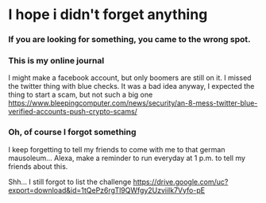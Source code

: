 # I hope i didn't forget anything

### If you are looking for something, you came to the wrong spot.

### This is my online journal

I might make a facebook account, but only boomers are still on it.
I missed the twitter thing with blue checks. It was a bad idea anyway, I expected the thing to start a scam, but not such a big one
https://www.bleepingcomputer.com/news/security/an-8-mess-twitter-blue-verified-accounts-push-crypto-scams/

### Oh, of course I forgot something

I keep forgetting to tell my friends to come with me to that german mausoleum...
Alexa, make a reminder to run everyday at 1 p.m. to tell my friends about this.

Shh... I still forgot to list the challenge 
https://drive.google.com/uc?export=download&id=1tQePz6rgTl9QWfgy2Uzviilk7Vyfo-pE
